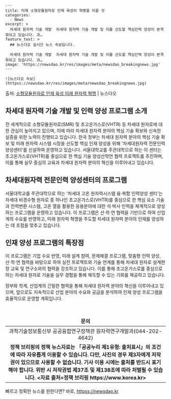     ---
    title: 미래 소형모듈원자로 인재 육성이 혁명을 이끌 것
    categories:
      - News
    excerpt: >
      차세대 원자력 기술 개발  차세대 원자력 기술 개발 및 이를 선도할 핵심인력 양성이 본격화되고 있습니다. 과…
    feature_text: >
      ## 뉴스다오 실시간 뉴스 속보입니다.
    
      차세대 원자력 기술 개발  차세대 원자력 기술 개발 및 이를 선도할 핵심인력 양성이 본격화되고 있습니다. 과…
    image: 'https://newsdao.kr/res/images/meta/newsdao_breakingnews.jpg'
    ---
    
    ![뉴스다오 속보](httpss://newsdao.kr/res/images/meta/newsdao_breakingnews.jpg)

<p>출처: <a href="httpss://newsdao.kr/4549" rel="dofollow">소형모듈원자로 인재 육성 미래 원자력 혁명</a> | 뉴스다오</p>

<h2 data-ke-size="size26">차세대 원자력 기술 개발 및 인력 양성 프로그램 소개</h2>
전 세계적으로 소형모듈원자로(SMR) 및 초고온가스로(VHTR) 등 차세대 원자로에 대한 관심이 높아지고 있으며, 이에 따라 차세대 원자력 분야의 핵심 기술 확보와 신속한 실증을 위한 노력이 진행되고 있습니다. 한국 정부는 차세대 원자력 분야의 핵심 기술 확보 및 미래 원자력 시스템 시장을 선도할 핵심 인재 양성을 위해 '차세대원자력 전문인력 양성센터'를 신설하여 운영하고 있습니다. 서울대학교를 주관대학으로 하는 이 센터는 초고온가스로(VHTR)를 중심으로 한 핵심 기술 양성산학연 협력 프로젝트를 추진하며, 이를 통해 실무 중심의 교육과 차세대 원자력 분야의 혁신을 이루어내고 있습니다.

<h2 data-ke-size="size26">차세대원자력 전문인력 양성센터의 프로그램</h2>
서울대학교를 주관대학으로 하는 '차세대 고온 원자력시스템 융·복합 인력양성 센터'는 차세대 비경수형 원자로 중 하나인 초고온가스로(VHTR)를 중심으로 한 핵심 요소 기술과 전력변환 시스템, 고온 열을 활용한 응용분야에 대한 석·박사 인력을 체계적으로 양성하는 프로그램을 운영하고 있습니다. 이 프로그램은 산·학·연 협력을 기반으로 하여 산업계의 수요를 반영하고, 미래 원자력 혁명을 주도할 차세대 원자력 분야의 인재를 양성하는 데 초점을 맞추고 있습니다.

<h2 data-ke-size="size26">인재 양성 프로그램의 특장점</h2>
이 프로그램은 기업 수요 반영, 미래 설계 참여, 문제해결 프로그램, 맞춤형 인력 양성, 산·학·연 협력을 바탕으로 하여 실전 프로젝트와 기술 연계를 통해 차세대 원자로 설계현장 교육 및 연구소와의 협력을 강조하고 있습니다. 이를 통해 초고온가스로를 중심으로 하는 차세대 원자로 기술을 실무 경험을 통해 체득할 수 있는 기회를 제공하고 있습니다.

정부와 학계, 산업계의 긴밀한 협력을 통해 차세대 원자력 분야의 혁신을 이루어내고 있으며, 앞으로도 지속적으로 산업 분야의 수요와 공급을 분석하여 인재 양성 프로그램을 효율적으로 운영할 계획입니다.
<p data-ke-size="size16">&nbsp;</p>

<table>
<thead>
<tr>
<td style="text-align: center; height: 17px;"><b>문의</b></td>
</tr>
</thead>
<tbody>
<tr>
<td style="text-align: center; height: 17px;">과학기술정보통신부 공공융합연구정책관 원자력연구개발과(044-202-4642)</td>
</tr>
<tr>
<td style="text-align: center; height: 17px;"><b>정책 브리핑의 정책 뉴스자료는 「공공누리 제1유형: 출처표시」의 조건에 따라 자유롭게 이용할 수 있습니다. 다만, 사진의 경우 제3자에게 저작권이 있으므로 사용할 수 없습니다. 기사 이용 시에는 출처를 반드시 표기해야 합니다. 위반 시 저작권법 제37조 및 제138조에 따라 처벌될 수 있습니다. <자료 출처=정책 브리핑 https://www.korea.kr></b></td>
</tr>
</tbody>
</table> 

빠르고 정확한 뉴스를 원한다면? 바로, <a href="httpss://newsdao.kr" rel="dofollow">httpss://newsdao.kr</a>


    